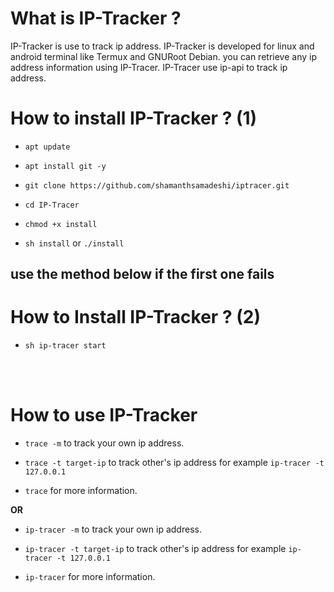 # What is IP-Tracker ?

IP-Tracker is use to track ip address. IP-Tracker is developed for linux and android terminal like Termux and GNURoot Debian. you can retrieve any ip address information using IP-Tracer. IP-Tracer use ip-api to track ip address.

# How to install IP-Tracker ? (1)

* `apt update`

* `apt install git -y`

* `git clone https://github.com/shamanthsamadeshi/iptracer.git`

* `cd IP-Tracer`

* `chmod +x install`

* `sh install` or `./install`


## use the method below if the first one fails ##


# How to Install IP-Tracker ? (2)

* `sh ip-tracer start`



<br><br>

# How to use IP-Tracker

* `trace -m` to track your own ip address.

* `trace -t target-ip` to track other's ip address for example `ip-tracer -t 127.0.0.1`

* `trace` for more information.

**OR**

* `ip-tracer -m` to track your own ip address.

* `ip-tracer -t target-ip` to track other's ip address for example `ip-tracer -t 127.0.0.1`

* `ip-tracer` for more information.

